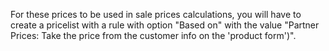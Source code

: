 For these prices to be used in sale prices calculations, you will have
to create a pricelist with a rule with option "Based on" with the value
"Partner Prices: Take the price from the customer info on the 'product
form')".
